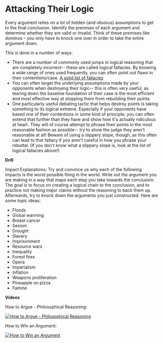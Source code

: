 # Attacking Their Logic

Every argument relies on a lot of hidden (and obvious) assumptions to get to the final conclusion. Identify the premises of each argument and determine whether they are valid or invalid. Think of these premises like dominos – you only have to knock one over in order to take the entire argument down.

This is done in a number of ways: 
 * There are a number of commonly used jumps in logical reasoning that are completely incorrect-- these are called logical fallacies. By knowing a wide range of ones used frequently, you can often point out flaws in their contentions/case. <a href="https://www.webpages.uidaho.edu/eng207-td/Logic%20and%20Analysis/most_common_logical_fallacies.htm">A solid list of fallacies</a>
 * You can often target the underlying assumptions made by your opponents when destroying their logic-- this is often very useful, as tearing down the baseline foundation of their case is the most efficient and most effective way at stopping them from rebuilding their points.
  * One particularly useful debating tactic that helps destroy points is taking something to its logical extreme. Especially if your opponents have based one of their contentions in some kind of principle, you can often extend that further than they have and show how it's actually ridiculous at heart. They will of course attempt to phrase their points in the most reasonable fashion as possible-- try to show the judge they aren't reasonable at all! Beware of using a slippery slope, though, as this often can lead to that fallacy if you aren't careful in how you phrase your rebuttal. (If you don't know what a slippery slope is, look at the list of logical fallacies above!)
 

**Drill**

Impact Explanations: Try and convince us why each of the following impacts is the worst possible thing in the world. Write out the argument you are making in a way that maps each step you take towards the conclusion. The goal is to focus on creating a logical chain to the conclusion, and to practice not making major claims without the reasoning to back them up. Afterwards, try to knock down the arguments you just constructed. Here are some topic ideas:

* Floods
* Global warming
* Breast cancer
* Sexism
* Drought
* Slavery
* Imprisonment
* Resource wars
* Inequality
* Forest fires
* Opera
* Imperialism
* Inflation
* Weapons proliferation
* Pineapple on pizza
* Famine

**Videos**

How to Argue - Philosophical Reasoning:

[![How to Argue - Philosophical Reasoning](https://img.youtube.com/vi/NKEhdsnKKHs/0.jpg)](https://www.youtube.com/watch?v=NKEhdsnKKHs "How to Argue - Philosophical Reasoning")

How to Win an Argument:

[![How to Win an Argument](https://img.youtube.com/vi/n3MMERy4nWY/0.jpg)](https://www.youtube.com/watch?v=n3MMERy4nWY "How to Win an Argument")
